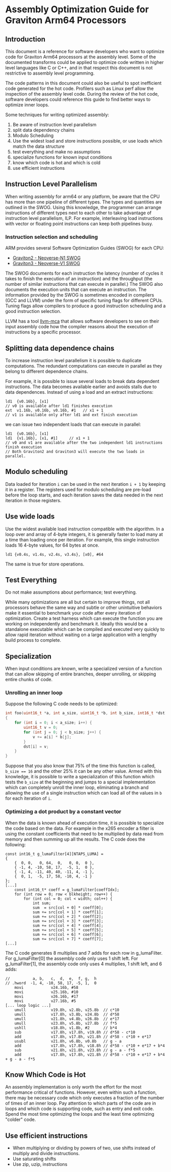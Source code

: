 # Assembly Optimization Guide for Graviton Arm64 Processors

## Introduction

This document is a reference for software developers who want to optimize code
for Graviton Arm64 processors at the assembly level. Some of the documented
transforms could be applied to optimize code written in higher level languages
like C or C++, and in that respect this document is not restrictive to assembly
level programming.

The code patterns in this document could also be useful to spot inefficient code
generated for the hot code. Profilers such as Linux perf allow the inspection of
the assembly level code. During the review of the hot code, software developers
could reference this guide to find better ways to optimize inner loops.

Some techniques for writing optimized assembly:
1. Be aware of instruction level parallelism
1. split data dependency chains
1. Modulo Scheduling
1. Use the widest load and store instructions possible, or use loads which match the data structure
1. test everything and make no assumptions
1. specialize functions for known input conditions
1. know which code is hot and which is cold
1. use efficient instructions

## Instruction Level Parallelism
When writing assembly for arm64 or any platform, be aware that the CPU has more
than one pipeline of different types. The types and quantities are outlined in
the SWOG. Using this knowledge, the programmer can arrange instructions of
different types next to each other to take advantage of instruction level
parallelism, ILP. For example, interleaving load instructions with vector or
floating point instructions can keep both pipelines busy.

### Instruction selection and scheduling

ARM provides several Software Optimization Guides (SWOG) for each CPU:
- [Graviton2 - Neoverse-N1 SWOG](https://developer.arm.com/documentation/swog309707/a/)
- [Graviton3 - Neoverse-V1 SWOG](https://developer.arm.com/documentation/PJDOC-466751330-9685/0101/)

The SWOG documents for each instruction the latency (number of cycles it takes
to finish the execution of an instruction) and the throughput (the number of
similar instructions that can execute in parallel.) The SWOG also documents the
execution units that can execute an instruction. The information provided by the
SWOG is sometimes encoded in compilers (GCC and LLVM) under the form of specific
tuning flags for different CPUs. Tuning flags allow compilers to produce a good
instruction scheduling and a good instruction selection.

LLVM has a tool [llvm-mca](https://www.llvm.org/docs/CommandGuide/llvm-mca.html)
that allows software developers to see on their input assembly code how the
compiler reasons about the execution of instructions by a specific processor.

## Splitting data dependence chains

To increase instruction level parallelism it is possible to duplicate
computations. The redundant computations can execute in parallel as they belong
to different dependence chains.

For example, it is possible to issue several loads to break data dependent
instructions.  The data becomes available earlier and avoids stalls due to data
dependences.  Instead of using a load and an extract instructions:

```
ld1  {v0.16b}, [x1]
// v0 is available after ld1 finishes execution
ext  v1.16b, v0.16b, v0.16b, #1   // x1 + 1
// v1 is available only after ld1 and ext finish execution
```
we can issue two independent loads that can execute in parallel:
```
ld1  {v0.16b}, [x1]
ld1  {v1.16b}, [x1, #1]     // x1 + 1
// v0 and v1 are available after the two independent ld1 instructions finish execution
// Both Graviton2 and Graviton3 will execute the two loads in parallel.
```

## Modulo scheduling

Data loaded for iteration `i` can be used in the next iteration `i + 1` by
keeping it in a register.  The registers used for modulo scheduling are pre-load
before the loop starts, and each iteration saves the data needed in the next
iteration in those registers.

## Use wide loads

Use the widest available load instruction compatible with the algorithm. In a
loop over and array of 4-byte integers, it is generally faster to load many at a
time than loading once per iteration. For example, this single instruction loads
16 4-byte values, for 64 bytes at once.

```
ld1 {v0.4s, v1.4s, v2.4s, v3.4s}, [x0], #64
```

The same is true for store operations.

## Test Everything

Do not make assumptions about performance; test everything.

While many optimizations are all but certain to improve things, not all
processors behave the same way and subtle or other unintuitive behaviors make it
essential to benchmark your code after every iteration of optimization. Create a
test harness which can execute the function you are working on independently and
benchmark it. Ideally this would be a standalone executable which can be
compiled and executed very quickly to allow rapid iteration without waiting on a
large application with a lengthy build process to complete.


## Specialization
When input conditions are known, write a specialized version of a function that
can allow skipping of entire branches, deeper unrolling, or skipping entire
chunks of code.

### Unrolling an inner loop
Suppose the following C code needs to be optimized:

```C
int foo(uint16_t *a, int a_size, uint16_t *b, int b_size, int16_t *dst)
{
    for (int i = 0; i < a_size; i++) {
        uint16_t v = 0;
        for (int j = 0; j < b_size; j++) {
            v += a[i] * b[j];
        }
        dst[i] = v;
    }
}
```

Suppose that you also know that 75% of the time this function is called,
`b_size == 16` and the other 25% it can be any other value. Armed with this
knowledge, it is possible to write a specialization of this function which tests
the `b_size` at the beginning and jumps to a special implementation which can
completely unroll the inner loop, eliminating a branch and allowing the use of a
single instruction which can load all of the values in `b` for each iteration of
`i`.

### Optimizing a dot product by a constant vector

When the data is known ahead of execution time, it is possible to specialize the
code based on the data. For example in the x265 encoder a filter is using the
constant coefficients that need to be multiplied by data read from memory and
then summing up all the results. The C code does the following:

```
const int16_t g_lumaFilter[4][NTAPS_LUMA] =
{
    {  0, 0,   0, 64,  0,   0, 0,  0 },
    { -1, 4, -10, 58, 17,  -5, 1,  0 },
    { -1, 4, -11, 40, 40, -11, 4, -1 },
    {  0, 1,  -5, 17, 58, -10, 4, -1 }
};
[...]
    const int16_t* coeff = g_lumaFilter[coeffIdx];
    for (int row = 0; row < blkheight; row++) {
        for (int col = 0; col < width; col++) {
            int sum;
            sum  = src[col + 0] * coeff[0];
            sum += src[col + 1] * coeff[1];
            sum += src[col + 2] * coeff[2];
            sum += src[col + 3] * coeff[3];
            sum += src[col + 4] * coeff[4];
            sum += src[col + 5] * coeff[5];
            sum += src[col + 6] * coeff[6];
            sum += src[col + 7] * coeff[7];
[...]
```

The C code generates 8 multiplies and 7 adds for each row in g_lumaFilter.
For g_lumaFilter[0] the assembly code only uses 1 shift left.
For g_lumaFilter[1], the assembly code only uses 4 multiplies, 1 shift left, and 6 adds:

```
//          a, b,   c,  d,  e,  f, g,  h
// .hword  -1, 4, -10, 58, 17, -5, 1,  0
    movi            v24.16b, #58
    movi            v25.16b, #10
    movi            v26.16b, #17
    movi            v27.16b, #5
[... loop logic ...]
    umull           v19.8h, v2.8b, v25.8b  // c*10
    umull           v17.8h, v3.8b, v24.8b  // d*58
    umull           v21.8h, v4.8b, v26.8b  // e*17
    umull           v23.8h, v5.8b, v27.8b  // f*5
    ushll           v18.8h, v1.8b, #2      // b*4
    sub             v17.8h, v17.8h, v19.8h // d*58 - c*10
    add             v17.8h, v17.8h, v21.8h // d*58 - c*10 + e*17
    usubl           v21.8h, v6.8b, v0.8b   // g - a
    add             v17.8h, v17.8h, v18.8h // d*58 - c*10 + e*17 + b*4
    sub             v21.8h, v21.8h, v23.8h // g - a - f*5
    add             v17.8h, v17.8h, v21.8h // d*58 - c*10 + e*17 + b*4 + g - a - f*5
```

## Know Which Code is Hot

An assembly implementation is only worth the effort for the most performance
critical of functions. However, even within such a function, there may be
necessary code which only executes a fraction of the number of times of an
inner loop. Pay attention to which parts of the code are in loops and which code
is supporting code, such as entry and exit code. Spend the most time optimizing
the loops and the least time optimizing "colder" code.

## Use efficient instructions

- When multiplying or dividing by powers of two, use shifts instead of multiply
and divide instructions.
- Use saturating shifts
- Use zip, uzip, instructions
